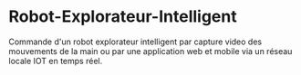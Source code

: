 # Robot-Explorateur-Intelligent
Commande d'un robot explorateur intelligent par capture video des mouvements de la main ou par une application web et mobile via un réseau locale IOT en temps réel.
